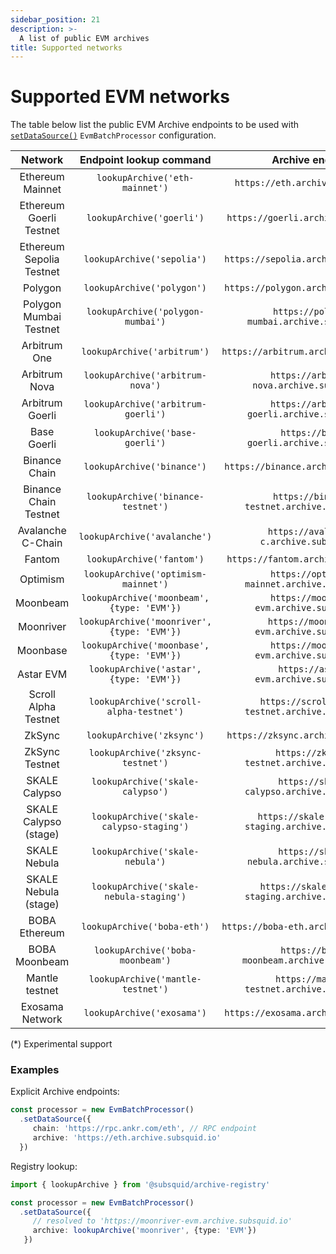 ```yaml
---
sidebar_position: 21
description: >-
  A list of public EVM archives
title: Supported networks
---
```


# Supported EVM networks

The table below list the public EVM Archive endpoints to be used with [`setDataSource()`](/evm-indexing/configuration) `EvmBatchProcessor` configuration. 

| Network                 |  Endpoint lookup command                    |        Archive endpoint                            |  
|:-----------------------:|:-------------------------:|:--------------------------------------------------:|
| Ethereum Mainnet        | `lookupArchive('eth-mainnet')`             |  `https://eth.archive.subsquid.io`                 |
| Ethereum Goerli Testnet | `lookupArchive('goerli')`                  |   `https://goerli.archive.subsquid.io`             | 
| Ethereum Sepolia Testnet |  `lookupArchive('sepolia')`               |  `https://sepolia.archive.subsquid.io`   |
| Polygon                 | `lookupArchive('polygon')`                 |   `https://polygon.archive.subsquid.io`            |
| Polygon Mumbai Testnet  | `lookupArchive('polygon-mumbai')`          | `https://polygon-mumbai.archive.subsquid.io`       |
| Arbitrum One            | `lookupArchive('arbitrum')`                | `https://arbitrum.archive.subsquid.io`          |
| Arbitrum Nova           | `lookupArchive('arbitrum-nova')`           | `https://arbitrum-nova.archive.subsquid.io`          |
| Arbitrum Goerli         | `lookupArchive('arbitrum-goerli')`           | `https://arbitrum-goerli.archive.subsquid.io`          |
| Base Goerli             | `lookupArchive('base-goerli')`           | `https://base-goerli.archive.subsquid.io`          |
| Binance Chain           | `lookupArchive('binance')`                 | `https://binance.archive.subsquid.io`              |
| Binance Chain Testnet   | `lookupArchive('binance-testnet')`         | `https://binance-testnet.archive.subsquid.io`      |
| Avalanche C-Chain        | `lookupArchive('avalanche')`               |  `https://avalanche-c.archive.subsquid.io`         |
| Fantom                  | `lookupArchive('fantom')`                  | `https://fantom.archive.subsquid.io`               |
| Optimism                | `lookupArchive('optimism-mainnet')`     | `https://optimism-mainnet.archive.subsquid.io` |                                                  |
| Moonbeam                | `lookupArchive('moonbeam', {type: 'EVM'})`            | `https://moonbeam-evm.archive.subsquid.io`         |
| Moonriver               | `lookupArchive('moonriver', {type: 'EVM'})`           | `https://moonriver-evm.archive.subsquid.io`       |
| Moonbase                | `lookupArchive('moonbase', {type: 'EVM'})`           | `https://moonbase-evm.archive.subsquid.io`         |
| Astar EVM               | `lookupArchive('astar', {type: 'EVM'})` | `https://astar-evm.archive.subsquid.io`            |
| Scroll Alpha Testnet    | `lookupArchive('scroll-alpha-testnet')` | `https://scroll-alpha-testnet.archive.subsquid.io` |
| ZkSync                  | `lookupArchive('zksync')`   | `https://zksync.archive.subsquid.io` |
| ZkSync Testnet          | `lookupArchive('zksync-testnet')`   | `https://zksync-testnet.archive.subsquid.io` |
| SKALE Calypso           | `lookupArchive('skale-calypso')`           | `https://skale-calypso.archive.subsquid.io`        |
| SKALE Calypso (stage)   | `lookupArchive('skale-calypso-staging')`     | `https://skale-calypso-staging.archive.subsquid.io`  |
| SKALE Nebula            | `lookupArchive('skale-nebula')`           | `https://skale-nebula.archive.subsquid.io`        |
| SKALE Nebula (stage)    | `lookupArchive('skale-nebula-staging')`     | `https://skale-nebula-staging.archive.subsquid.io`  |
| BOBA Ethereum           | `lookupArchive('boba-eth')`                | `https://boba-eth.archive.subsquid.io`             |
| BOBA Moonbeam           | `lookupArchive('boba-moonbeam')`           |  `https://boba-moonbeam.archive.subsquid.io`       |
| Mantle testnet          | `lookupArchive('mantle-testnet')`          | `https://mantle-testnet.archive.subsquid.io`       |
| Exosama Network         | `lookupArchive('exosama')`                 |`https://exosama.archive.subsquid.io`               |
 
(*) Experimental support


### Examples 

Explicit Archive endpoints:
```typescript
const processor = new EvmBatchProcessor()
  .setDataSource({
     chain: 'https://rpc.ankr.com/eth', // RPC endpoint
     archive: 'https://eth.archive.subsquid.io'
  })
```
Registry lookup:
```typescript
import { lookupArchive } from '@subsquid/archive-registry'

const processor = new EvmBatchProcessor()
  .setDataSource({
     // resolved to 'https://moonriver-evm.archive.subsquid.io'
     archive: lookupArchive('moonriver', {type: 'EVM'}) 
   })
```
